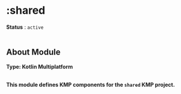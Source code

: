<h1>:shared</h1>
<b>Status</b> : <code>active</code>

<br>
<br>

<h2>About Module</h3>
<b>Type:<b> Kotlin Multiplatform
<br><br>
<p>This module defines KMP components for the <code>shared</code> KMP project.</p>
<br>
